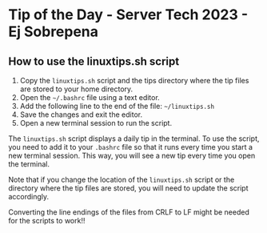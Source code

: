 # Tip of the Day - Server Tech 2023 - Ej Sobrepena


## How to use the linuxtips.sh script

1. Copy the `linuxtips.sh` script and the tips directory where the tip files are stored to your home directory.
2. Open the `~/.bashrc` file using a text editor.
3. Add the following line to the end of the file: `~/linuxtips.sh`
4. Save the changes and exit the editor.
5. Open a new terminal session to run the script.

The `linuxtips.sh` script displays a daily tip in the terminal. To use the script, you need to add it to your `.bashrc` file so that it runs every time you start a new terminal session. This way, you will see a new tip every time you open the terminal. 

Note that if you change the location of the `linuxtips.sh` script or the directory where the tip files are stored, you will need to update the script accordingly.

Converting the line endings of the files from CRLF to LF might be needed for the scripts to work!!

